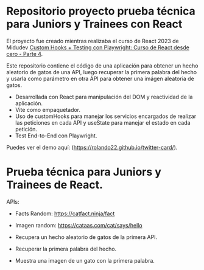 # Repositorio proyecto prueba técnica para Juniors y Trainees con React

El proyecto fue creado mientras realizaba el curso de React 2023 de Midudev [Custom Hooks + Testing con Playwright: Curso de React desde cero - Parte 4](https://www.youtube.com/@midulive).

Este repositorio contiene el código de una aplicación para obtener un hecho aleatorio de gatos de una API, luego recuperar la primera palabra del hecho y usarla como parámetro en otra API para obtener una imágen aleatoria de gatos.

- Desarrollada con React para manipulación del DOM y reactividad de la aplicación.
- Vite como empaquetador.
- Uso de customHooks para manejar los servicios encargados de realizar las peticiones en cada API y useState para manejar el estado en cada petición.
- Test End-to-End con Playwright.

Puedes ver el demo aquí: (https://rolando22.github.io/twitter-card/).

# Prueba técnica para Juniors y Trainees de React.

APIs:

- Facts Random: https://catfact.ninja/fact
- Imagen random: https://cataas.com/cat/says/hello

- Recupera un hecho aleatorio de gatos de la primera API.
- Recuperar la primera palabra del hecho.
- Muestra una imagen de un gato con la primera palabra.
